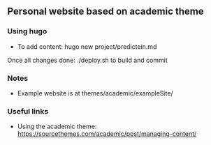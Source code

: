 
## Personal website based on academic theme

### Using hugo

* To add content: hugo new project/predictein.md

Once all changes done: ./deploy.sh to build and commit

### Notes
* Example website is at themes/academic/exampleSite/

### Useful links
* Using the academic theme: https://sourcethemes.com/academic/post/managing-content/
